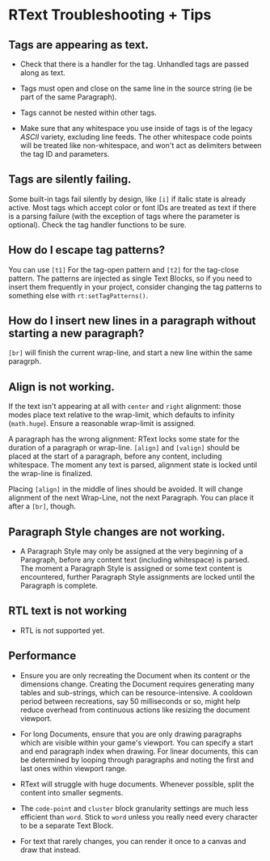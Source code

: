 # RText Troubleshooting + Tips


## Tags are appearing as text.

* Check that there is a handler for the tag. Unhandled tags are passed along as text.

* Tags must open and close on the same line in the source string (ie be part of the same Paragraph).

* Tags cannot be nested within other tags.

* Make sure that any whitespace you use inside of tags is of the legacy *ASCII* variety, excluding line feeds. The other whitespace code points will be treated like non-whitespace, and won't act as delimiters between the tag ID and parameters.


## Tags are silently failing.

Some built-in tags fail silently by design, like `[i]` if italic state is already active. Most tags which accept color or font IDs are treated as text if there is a parsing failure (with the exception of tags where the parameter is optional). Check the tag handler functions to be sure.


## How do I escape tag patterns?

You can use `[t1]` For the tag-open pattern and `[t2]` for the tag-close pattern. The patterns are injected as single Text Blocks, so if you need to insert them frequently in your project, consider changing the tag patterns to something else with `rt:setTagPatterns()`.


## How do I insert new lines in a paragraph without starting a new paragraph?

`[br]` will finish the current wrap-line, and start a new line within the same paragrph.


## Align is not working.

If the text isn't appearing at all with `center` and `right` alignment: those modes place text relative to the wrap-limit, which defaults to infinity (`math.huge`). Ensure a reasonable wrap-limit is assigned.

A paragraph has the wrong alignment: RText locks some state for the duration of a paragraph or wrap-line. `[align]` and `[valign]` should be placed at the start of a paragraph, before any content, including whitespace. The moment any text is parsed, alignment state is locked until the wrap-line is finalized.

Placing `[align]` in the middle of lines should be avoided. It will change alignment of the next Wrap-Line, not the next Paragraph. You can place it after a `[br]`, though.


## Paragraph Style changes are not working.

* A Paragraph Style may only be assigned at the very beginning of a Paragraph, before any content text (including whitespace) is parsed. The moment a Paragraph Style is assigned or some text content is encountered, further Paragraph Style assignments are locked until the Paragraph is complete.


## RTL text is not working

* RTL is not supported yet.


## Performance

* Ensure you are only recreating the Document when its content or the dimensions change. Creating the Document requires generating many tables and sub-strings, which can be resource-intensive. A cooldown period between recreations, say 50 milliseconds or so, might help reduce overhead from continuous actions like resizing the document viewport.

* For long Documents, ensure that you are only drawing paragraphs which are visible within your game's viewport. You can specify a start and end paragraph index when drawing. For linear documents, this can be determined by looping through paragraphs and noting the first and last ones within viewport range.

* RText will struggle with huge documents. Whenever possible, split the content into smaller segments.

* The `code-point` and `cluster` block granularity settings are much less efficient than `word`. Stick to `word` unless you really need every character to be a separate Text Block.

* For text that rarely changes, you can render it once to a canvas and draw that instead.


